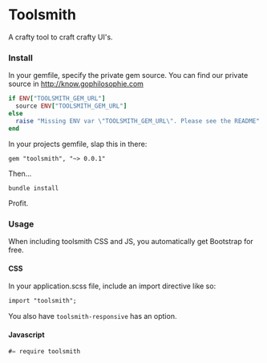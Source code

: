 # Toolsmith

A crafty tool to craft crafty UI's.

### Install

In your gemfile, specify the private gem source. You can find our private source in http://know.gophilosophie.com

```ruby
if ENV["TOOLSMITH_GEM_URL"]
  source ENV["TOOLSMITH_GEM_URL"]
else
  raise "Missing ENV var \"TOOLSMITH_GEM_URL\". Please see the README"
end

```

In your projects gemfile, slap this in there:

```
gem "toolsmith", "~> 0.0.1"
```

Then...

```bundle install```

Profit.


### Usage

When including toolsmith CSS and JS, you automatically get Bootstrap for free.

#### CSS

In your application.scss file, include an import directive like so:

```sass
import "toolsmith";
```

You also have ```toolsmith-responsive``` has an option.

#### Javascript

```js
#= require toolsmith
```